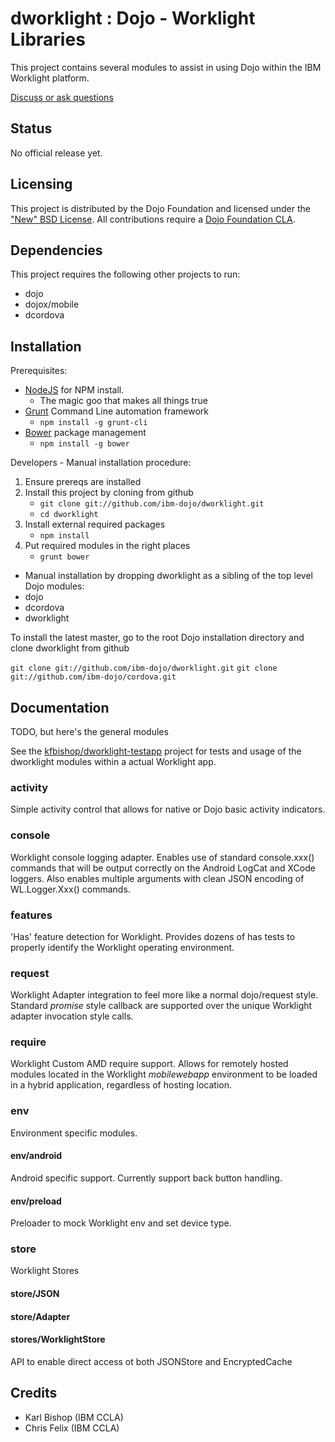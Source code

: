 
# dworklight : Dojo - Worklight Libraries
This project contains several modules to assist in using Dojo within the IBM Worklight platform.

[Discuss or ask questions](http://ost.io/@ibm-dojo/dworklight)

## Status

No official release yet.

## Licensing

This project is distributed by the Dojo Foundation and licensed under the ["New" BSD License](./LICENSE).
All contributions require a [Dojo Foundation CLA](http://dojofoundation.org/about/claForm).

## Dependencies

This project requires the following other projects to run:
 * dojo
 * dojox/mobile
 * dcordova


## Installation

Prerequisites:
- [NodeJS](http://nodejs.org/) for NPM install.
	- The magic goo that makes all things true
- [Grunt]() Command Line automation framework
	- `npm install -g grunt-cli`
- [Bower](http://bower.io/) package management
	- `npm install -g bower`


Developers - Manual installation procedure:

1. Ensure prereqs are installed
2. Install this project by cloning from github
	- `git clone git://github.com/ibm-dojo/dworklight.git`
	- `cd dworklight`
3. Install external required packages
	- `npm install`
4. Put required modules in the right places
	- `grunt bower`


* Manual installation by dropping dworklight as a sibling of the top level Dojo modules:
 * dojo
 * dcordova
 * dworklight

 To install the latest master, go to the root Dojo installation directory and clone dworklight from github

 `git clone git://github.com/ibm-dojo/dworklight.git`
 `git clone git://github.com/ibm-dojo/cordova.git`

## Documentation

TODO, but here's the general modules

See the [kfbishop/dworklight-testapp](https://github.com/kfbishop/dworklight-testapp) project for tests and usage of the dworklight modules within a actual Worklight app.

### activity

Simple activity control that allows for native or Dojo basic activity indicators.

### console

Worklight console logging adapter. Enables use of standard console.xxx() commands that will be output correctly on the Android LogCat and XCode loggers.  Also enables multiple arguments with clean JSON encoding of WL.Logger.Xxx() commands.

### features
'Has' feature detection for Worklight. Provides dozens of has tests to properly identify the Worklight operating environment.

### request
Worklight Adapter integration to feel more like a normal dojo/request style. Standard *promise* style callback are supported over the unique Worklight adapter invocation style calls.

### require
Worklight Custom AMD require support. Allows for remotely hosted modules located in the Worklight *mobilewebapp* environment to be loaded in a hybrid application, regardless of hosting location.

### env
Environment specific modules.

#### env/android
Android specific support. Currently support back button handling.

#### env/preload
Preloader to mock Worklight env and set device type.

### store
Worklight Stores

#### store/JSON

#### store/Adapter

#### stores/WorklightStore
API to enable direct access ot both JSONStore and EncryptedCache

## Credits

* Karl Bishop (IBM CCLA)
* Chris Felix (IBM CCLA)
